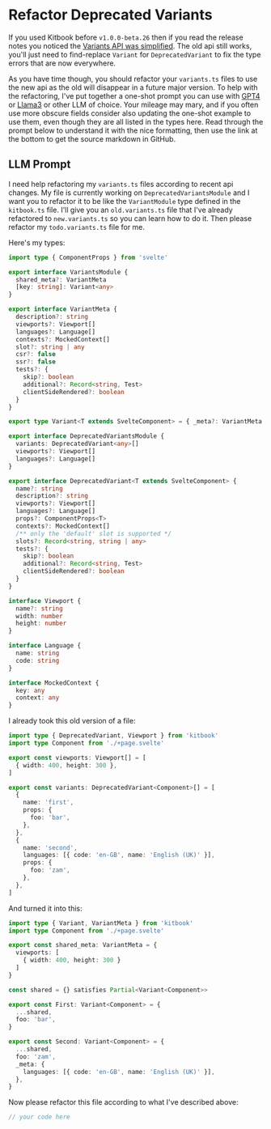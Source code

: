 # Refactor Deprecated Variants

If you used Kitbook before `v1.0.0-beta.26` then if you read the release notes you noticed the [Variants API was simplified](https://github.com/jacob-8/kitbook/releases/tag/v1.0.0-beta.26). The old api still works, you'll just need to find-replace `Variant` for `DeprecatedVariant` to fix the type errors that are now everywhere.

As you have time though, you should refactor your `variants.ts` files to use the new api as the old will disappear in a future major version. To help with the refactoring, I've put together a one-shot prompt you can use with [GPT4](https://chat.openai.com/?model=gpt-4) or [Llama3](https://groq.com/) or other LLM of choice. Your mileage may mary, and if you often use more obscure fields consider also updating the one-shot example to use them, even though they are all listed in the types here. Read through the prompt below to understand it with the nice formatting, then use the link at the bottom to get the source markdown in GitHub.

## LLM Prompt


I need help refactoring my `variants.ts` files according to recent api changes. My file is currently working on `DeprecatedVariantsModule` and I want you to refactor it to be like the `VariantModule` type defined in the `kitbook.ts` file. I'll give you an `old.variants.ts` file that I've already refactored to `new.variants.ts` so you can learn how to do it. Then please refactor my `todo.variants.ts` file for me.

Here's my types:

```ts title="kitbook.ts"
import type { ComponentProps } from 'svelte'

export interface VariantsModule {
  shared_meta?: VariantMeta
  [key: string]: Variant<any>
}

export interface VariantMeta {
  description?: string
  viewports?: Viewport[]
  languages?: Language[]
  contexts?: MockedContext[]
  slot?: string | any
  csr?: false
  ssr?: false
  tests?: {
    skip?: boolean
    additional?: Record<string, Test>
    clientSideRendered?: boolean
  }
}

export type Variant<T extends SvelteComponent> = { _meta?: VariantMeta } & ComponentProps<T>

export interface DeprecatedVariantsModule {
  variants: DeprecatedVariant<any>[]
  viewports?: Viewport[]
  languages?: Language[]
}

export interface DeprecatedVariant<T extends SvelteComponent> {
  name?: string
  description?: string
  viewports?: Viewport[]
  languages?: Language[]
  props?: ComponentProps<T>
  contexts?: MockedContext[]
  /** only the 'default' slot is supported */
  slots?: Record<string, string | any>
  tests?: {
    skip?: boolean
    additional?: Record<string, Test>
    clientSideRendered?: boolean
  }
}

interface Viewport {
  name?: string
  width: number
  height: number
}

interface Language {
  name: string
  code: string
}

interface MockedContext {
  key: any
  context: any
}
```

I already took this old version of a file:

```ts title="old.variants.ts"
import type { DeprecatedVariant, Viewport } from 'kitbook'
import type Component from './+page.svelte'

export const viewports: Viewport[] = [
  { width: 400, height: 300 },
]

export const variants: DeprecatedVariant<Component>[] = [
  {
    name: 'first',
    props: {
      foo: 'bar',
    },
  },
  {
    name: 'second',
    languages: [{ code: 'en-GB', name: 'English (UK)' }],
    props: {
      foo: 'zam',
    },
  },
]
```

And turned it into this:

```ts title="new.variants.ts"
import type { Variant, VariantMeta } from 'kitbook'
import type Component from './+page.svelte'

export const shared_meta: VariantMeta = {
  viewports: [
    { width: 400, height: 300 }
  ]
}

const shared = {} satisfies Partial<Variant<Component>>

export const First: Variant<Component> = {
  ...shared,
  foo: 'bar',
}

export const Second: Variant<Component> = {
  ...shared,
  foo: 'zam',
  _meta: {
    languages: [{ code: 'en-GB', name: 'English (UK)' }],
  },
}
```

Now please refactor this file according to what I've described above:

```ts title="todo.variants.ts"
// your code here
```
